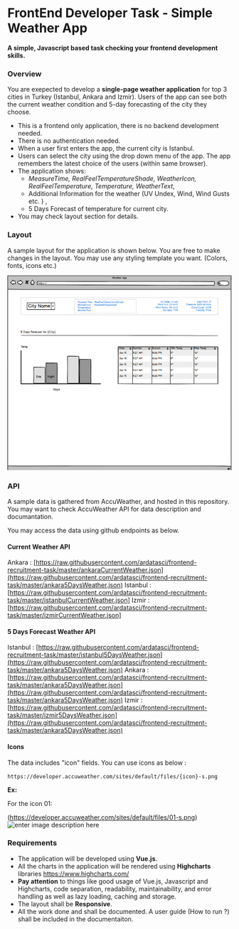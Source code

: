 # FrontEnd Developer Task - Simple Weather App

**A simple, Javascript based task checking your frontend development skills.**


### Overview

You are exepected to develop a **single-page weather application** for top 3 cities in Turkey (Istanbul, Ankara and Izmir).  Users of the app can see both the current weather condition and 5-day forecasting of the city they choose.

* This is a frontend only application, there is no backend development needed. 
* There is no authentication needed.
* When a user first enters the app, the current city is Istanbul.
* Users can select the city using the drop down menu of the app. The app remembers the latest choice of the users (within same browser). 
* The application shows: 
	* *MeasureTime, RealFeelTemperatureShade, WeatherIcon, RealFeelTemperature, Temperature, WeatherText*, 
	* Additional Information for the weather (UV Undex, Wind, Wind Gusts etc. ) ,
	* 5 Days Forecast of temperature
for current city.
* You may check layout section for details.

### Layout

A sample layout for the application is shown below. You are free to make changes in the layout. You may use any styling template you want. (Colors, fonts, icons etc.)

![](layout.png?raw=true)

### API

A sample data is gathered from AccuWeather, and hosted in this repository.  You may want to check AccuWeather API for data description and documantation. 

You may access the data using github endpoints as below.

#### Current Weather API

Ankara :  [https://raw.githubusercontent.com/ardatasci/frontend-recruitment-task/master/ankaraCurrentWeather.json](https://raw.githubusercontent.com/ardatasci/frontend-recruitment-task/master/ankara5DaysWeather.json)
Istanbul : [https://raw.githubusercontent.com/ardatasci/frontend-recruitment-task/master/istanbulCurrentWeather.json]
Izmir : [https://raw.githubusercontent.com/ardatasci/frontend-recruitment-task/master/izmirCurrentWeather.json]


#### 5 Days Forecast Weather API

Istanbul : [https://raw.githubusercontent.com/ardatasci/frontend-recruitment-task/master/istanbul5DaysWeather.json](https://raw.githubusercontent.com/ardatasci/frontend-recruitment-task/master/ankara5DaysWeather.json)
Ankara : [https://raw.githubusercontent.com/ardatasci/frontend-recruitment-task/master/ankara5DaysWeather.json](https://raw.githubusercontent.com/ardatasci/frontend-recruitment-task/master/ankara5DaysWeather.json)
Izmir : [https://raw.githubusercontent.com/ardatasci/frontend-recruitment-task/master/izmir5DaysWeather.json](https://raw.githubusercontent.com/ardatasci/frontend-recruitment-task/master/ankara5DaysWeather.json)

#### Icons

The data includes "icon" fields. You can use icons as below :

```
https://developer.accuweather.com/sites/default/files/{icon}-s.png
```

**Ex:** 

For the icon 01:

 (https://developer.accuweather.com/sites/default/files/01-s.png) 
![enter image description here](https://developer.accuweather.com/sites/default/files/01-s.png)



### Requirements 

* The application will be developed using **Vue.js**.
* All the charts in the application will be rendered using **Highcharts** libraries https://www.highcharts.com/
* **Pay attention** to things like good usage of Vue.js, Javascript and Highcharts, code separation, readability, maintainability, and error handling as well as lazy loading, caching and storage.
* The layout shall be **Responsive**.
* All the work done and shall be documented. A user guide (How to run ?) shall be included in the documentaiton.
